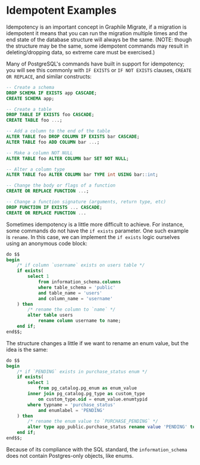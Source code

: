 # Idempotent Examples

Idempotency is an important concept in Graphile Migrate, if a migration is
idempotent it means that you can run the migration multiple times and the end
state of the database structure will always be the same. (NOTE: though the
structure may be the same, some idempotent commands may result in
deleting/dropping data, so extreme care must be exercised.)

Many of PostgreSQL's commands have built in support for idempotency; you will
see this commonly with `IF EXISTS` or `IF NOT EXISTS` clauses,
`CREATE OR REPLACE`, and similar constructs:

```sql
-- Create a schema
DROP SCHEMA IF EXISTS app CASCADE;
CREATE SCHEMA app;

-- Create a table
DROP TABLE IF EXISTS foo CASCADE;
CREATE TABLE foo ...;

-- Add a column to the end of the table
ALTER TABLE foo DROP COLUMN IF EXISTS bar CASCADE;
ALTER TABLE foo ADD COLUMN bar ...;

-- Make a column NOT NULL
ALTER TABLE foo ALTER COLUMN bar SET NOT NULL;

-- Alter a column type
ALTER TABLE foo ALTER COLUMN bar TYPE int USING bar::int;

-- Change the body or flags of a function
CREATE OR REPLACE FUNCTION ...;

-- Change a function signature (arguments, return type, etc)
DROP FUNCTION IF EXISTS ... CASCADE;
CREATE OR REPLACE FUNCTION ...
```

Sometimes idempotency is a little more difficult to achieve. For instance, some
commands do not have the `if exists` parameter. One such example is `rename`. In
this case, we can implement the `if exists` logic ourselves using an anonymous
code block:

```sql
do $$
begin
    /* if column `username` exists on users table */
    if exists(
        select 1
            from information_schema.columns
            where table_schema = 'public'
            and table_name = 'users'
            and column_name = 'username'
    ) then
        /* rename the column to `name` */
        alter table users
            rename column username to name;
    end if;
end$$;
```

The structure changes a little if we want to rename an enum value, but the idea
is the same:

```sql
do $$
begin
    /* if `PENDING` exists in purchase_status enum */
    if exists(
        select 1
            from pg_catalog.pg_enum as enum_value
        inner join pg_catalog.pg_type as custom_type
            on custom_type.oid = enum_value.enumtypid
        where typname = 'purchase_status'
            and enumlabel = 'PENDING'
    ) then
        /* rename the enum value to `PURCHASE_PENDING` */
        alter type app_public.purchase_status rename value 'PENDING' to 'PURCHASE_PENDING';
    end if;
end$$;

```

Because of its compliance with the SQL standard, the `information_schema` does
not contain Postgres-only objects, like enums.
